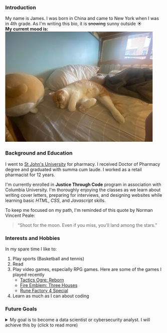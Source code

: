 ### Introduction
My name is James. I was born in China and came to New York when I was in 4th grade. As I'm writing this bio, it is ~~snowing~~ sunny outside :sunny:
<br>
__My current mood is:__ 
<br>
![lazy cat](https://github.com/jameszheng88/W5D3-After-Class-Assignment/blob/main/lazyMood.jpeg)
### Background and Education
I went to [St John's University][My College] for pharmacy. I received Doctor of Pharmacy degree and graduated with summa cum laude. I worked as a retail pharmacist for 12 years.  
  
I'm currently enrolled in **Justice Through Code** program in association with Columbia University. I'm thoroughly enjoying the classes as we learn about writing cover letters, preparing for interviews, and designing websites while learning basic *HTML*, *CSS*, and *Javascript* skills.  

To keep me focused on my path, I'm reminded of this quote by Norman Vincent Peale:
>“Shoot for the moon. Even if you miss, you'll land among the stars.”
### Interests and Hobbies
In my spare time I like to:
1. Play sports (Basketball and tennis)
2. Read
3. Play video games, especially RPG games. Here are some of the games I played recently
   - [Tactics Ogre: Reborn](https://tactics-ogre.square-enix-games.com/en-us/)
   - [Fire Emblem: Three Houses](https://www.nintendo.com/us/store/products/fire-emblem-three-houses-switch/)
   - [Rune Factory 4 Special](https://www.nintendo.com/us/store/products/rune-factory-4-special-switch/)
4. Learn as much as I can about coding
### Future Goals
<details>
  <summary>My goal is to become a data scientist or cybersecurity analyst. I will achieve this by (click to read more)</summary>
  
- Graduating from all 3 JTC Cohorts
- Completing additional skills courses on Coursera
- Continuously updating my resume and working on interview skills
- Having a narrative ready to explain my past
    
</details>

[My college]:https://www.stjohns.edu/
